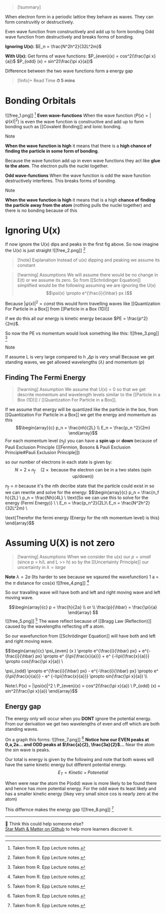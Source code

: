 
>[!summary]
>
When electron form in a periodic lattice they behave as waves. They can form construvitly or destructively.
>
Even wave function from constructively and add up to form bonding 
Odd wave function from destructively and breaks forms of bonding.
>
**Ignoring U(x):**
$E_n = \frac{N^2h^2}{32L^2m}$
>
**With U(x):**
Get forms of wave functions:
$P_{even}(x)  = cos^2(\frac{\pi x}{a})$
$P_{odd} (x) = sin^2(\frac{\pi x}{a})$
>
Difference between the two wave functions form a energy gap

>[!info]+ Read Time
**⏱ 5 mins**
# Bonding Orbitals
![[free_1.png]]
[^1]
**Even wave-functions**
When the wave function ($P(x) = |\psi(x)|^2$) is even the wave function is constructive and add up to form bonding such as [[Covalent Bonding]] and Ionic bonding. 

>[!note]
**When the wave function is high** it means that there is a **high chance of finding the particle in some form of bonding**.

Because the wave function add up in even wave functions they act like **glue to the atom**. The electron pulls the nuclei together.

**Odd wave-functions**
When the wave function is odd the wave function destructively interferes. This breaks forms of bonding. 

>[!note]
**When the wave function is high** it means that is a high **chance of finding the particle away from the atom** (nothing pulls the nuclei together) and there is no bonding because of this

# Ignoring U(x)
If now ignore the U(x) dips and peaks in the first fig above. So now imagine the U(x) is just straight 
![[free_2.png]]
[^1]
>[!note] Explanation
Instead of u(x) dipping and peaking we assume its constant

>[!warning] Assumptions
We will assume  there would be no change in E(t) or we assume its zero. So from [[Schrödinger Equation]] simplified would be the following assuming we are ignoring the U(x)
$$\psi(x) \propto e^{\frac{i}{\hbar} px }$$

Because $|\psi(x)|^2 = const$ this would form travelling waves like [[Quantization For Particle in a Box]] from [[Particle in a Box (1D)]]

if we do this all our energy is kinetic energy because $PE = \frac{p^2}{2m}$. 

So now the PE vs momentum would look something like this:
![[free_3.png]]
[^1]
>[!note]
If assume L is very large compared to h ,$\Delta p$ is very small
Because we get standing waves, we get allowed wavelengths ($\lambda$) and momentum ($p$)
## Finding The Fermi Energy
>[!warning] Assumption 
We assume that U(x) = 0 so that we get descrite momentum and wavelength levels similar to the [[Particle in a Box (1D)]] / [[Quantization For Particle in a Box]].

If we assume that energy will be quantized like the particle in the box, from [[Quantization For Particle in a Box]] we get the energy and momentum as this
$$\begin{array}{c} 
p_n = \frac{nh}{2L} \\ 
E_n = \frac{p_n ^2}{2m}
\end{array}$$
For each momentum level ($n_f$) you can have a **spin up** or **down** because of Pauli Exclusion Principle ([[Fermion, Bosons & Pauli Exclusion Principle#Pauli Exclusion Principle]])

so our number of electrons in each state is given by:
$$N = 2\times n_f \quad \text{(2$\times$ because the electron can be in a two states (spin up/down))}$$

$n_f = n$ because it's the nth decribe state that the particle could exist in so we can rewrite and solve for the energy:
$$\begin{array}{c} 
p_n = \frac{n_f h}{2L} \\ 
p_n = \frac{Nh}{4L} \\ 
\text{So we can use this to solve for the energy (Fermi Energy)} \\ \\
E_n = \frac{p_n^2}{2L}\\ 
E_n = \frac{N^2h^2}{32L^2m} \\ 

\text{Therefor the fermi energy (Energy for the nth momentum level) is this}
\end{array}$$

# Assuming U(X) is not zero
>[!warning] Assumptions 
When we consider the u(x) our $p = small$ (since p = h/L and L >> h) so by the [[Uncertainty Principle]] our uncertainty in $\lambda = large$ 

**Note** $\lambda = 2a$ (Its harder to see because we sqaured the wavefunction) 
1 a = the $\pi$ distance for cos(x)
![[free_4.png]]
[^1]

So our travalling wave will have both and left and right moving wave and left moving wave.

$$\begin{array}{c}
p = \frac{h}{2a}
\\ 
or 
\\
\frac{p}{\hbar} = \frac{\pi}{a}
\end{array}
$$
![[free_5.png]]
[^1]
The wave reflect because of [[Bragg Law (Reflection)]] caused by the wavelengths reflecting off a atom. 

So our wavefunction from [[Schrödinger Equation]] will have both and left and right moving wave.

$$\begin{array}{c} 
\psi_{even} (x ) \propto e^{\frac{i}{\hbar} px} +  e^{-\frac{i}{\hbar} px} \propto e^  {i\pi{\frac{x}{a}}} + e^  {-i\pi{\frac{x}{a}}} \propto cos(\frac{\pi x}{a}) \\


\psi_{odd} \propto e^{\frac{i}{\hbar} px} - e^{-\frac{i}{\hbar} px}
\propto e^  {i\pi{\frac{x}{a}}} - e^  {-i\pi{\frac{x}{a}}} \propto sin(\frac{\pi x}{a})
\\\\

Note:\\
P(x) = |\psi(x)|^2 \\
P_{even}(x)  = cos^2(\frac{\pi x}{a}) \\
P_{odd} (x) = sin^2(\frac{\pi x}{a})
\end{array}$$

## Energy gap
The energy only will occur when you **DONT** ignore the potential energy.
From our derivation we get two wavelengths of even and off which are both standing waves. 

On a graph this forms:
![[free_7.png]]
[^1]
**Notice how our EVEN peaks at 0,a,2a... and ODD peaks at $\frac{a}{2}, \frac{3a}{2}$...**
Near the atom the sin wave is peaks.  

Our total is energy is given by the following and note that both waves will have the same kinetic energy but different potential energy.
$$E_T = Kinetic + Potenetial$$

When were near the atom the P(odd) wave is more likely to be found there and hence has more potential energy. For the odd wave its least likely and has a smaller kinetic energy (likey very small since cos is nearly zero at the atom)


This differnce makes the energy gap
![[free_8.png]]
[^1]

[^1]: Taken from R. Epp Lecture notes.

---

🧪 Think this could help someone else?  
[Star Math & Matter on Github](https://github.com/rajeevphysics/Obsidan-MathMatter) to help more learners discover it.

---
